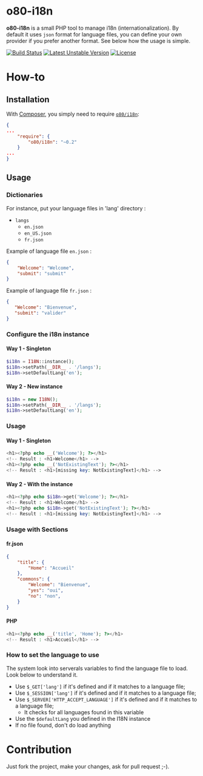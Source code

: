 # o80-i18n

**o80-i18n** is a small PHP tool to manage i18n (internationalization). By default it uses `json` format for language files, you can define your own provider if you prefer another format.
See below how the usage is simple.

[![Build Status](https://travis-ci.org/olivierperez/o80-i18n.svg)](https://travis-ci.org/olivierperez/o80-i18n)
[![Latest Unstable Version](https://poser.pugx.org/o80/i18n/v/unstable.svg)](https://packagist.org/packages/o80/i18n)
[![License](https://poser.pugx.org/o80/i18n/license.svg)](https://tldrlegal.com/l/apache2)

# How-to

## Installation

With [Composer](http://getcomposer.org/), you simply need to require [`o80/i18n`](https://packagist.org/packages/o80/i18n):

```json
{
...
    "require": {
        "o80/i18n": "~0.2"
    }
...
}
```

## Usage

### Dictionaries

For instance, put your language files in 'lang' directory :

* `langs`
    * `en.json`
    * `en_US.json`
    * `fr.json`

Example of language file `en.json` :

```json
{
    "Welcome": "Welcome",
    "submit": "submit"
}
```

Example of language file `fr.json` :

```json
{
   "Welcome": "Bienvenue",
   "submit": "valider"
}
```

### Configure the i18n instance

#### Way 1 - Singleton

```php
$i18n = I18N::instance();
$i18n->setPath(__DIR__ . '/langs');
$i18n->setDefaultLang('en');
```

#### Way 2 - New instance

```php
$i18n = new I18N();
$i18n->setPath(__DIR__ . '/langs');
$i18n->setDefaultLang('en');
```

### Usage

#### Way 1 - Singleton

```php
<h1><?php echo __('Welcome'); ?></h1>
<!-- Result : <h1>Welcome</h1> -->
<h1><?php echo __('NotExistingText'); ?></h1>
<!-- Result : <h1>[missing key: NotExistingText]</h1> -->
```

#### Way 2 - With the instance

```php
<h1><?php echo $i18n->get('Welcome'); ?></h1>
<!-- Result : <h1>Welcome</h1> -->
<h1><?php echo $i18n->get('NotExistingText'); ?></h1>
<!-- Result : <h1>[missing key: NotExistingText]</h1> -->
```

### Usage with Sections

#### fr.json

```json
{
    "title": {
        "Home": "Accueil"
    },
    "commons": {
        "Welcome": "Bienvenue",
        "yes": "oui",
        "no": "non",
    }
}
```

#### PHP

```php
<h1><?php echo __('title', 'Home'); ?></h1>
<!-- Result : <h1>Accueil</h1> -->
```

### How to set the language to use

The system look into serverals variables to find the language file to load. Look below to understand it.

* Use `$_GET['lang']` if it's defined and if it matches to a language file;
* Use `$_SESSION['lang']` if it's defined and if it matches to a language file;
* Use `$_SERVER['HTTP_ACCEPT_LANGUAGE']` if it's defined and if it matches to a language file;
    * It checks for all languages found in this variable
* Use the `$defaultLang` you defined in the I18N instance
* If no file found, don't do load anything

# Contribution

Just fork the project, make your changes, ask for pull request ;-).
